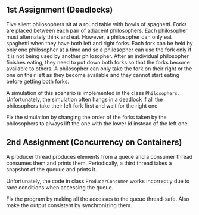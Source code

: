 ## 1st Assignment (Deadlocks)

Five silent philosophers sit at a round table with bowls of spaghetti. Forks are placed between each pair of adjacent philosophers. Each philosopher must alternately think and eat. However, a philosopher can only eat spaghetti when they have both left and right forks. Each fork can be held by only one philosopher at a time and so a philosopher can use the fork only if it is not being used by another philosopher. After an individual philosopher finishes eating, they need to put down both forks so that the forks become available to others. A philosopher can only take the fork on their right or the one on their left as they become available and they cannot start eating before getting both forks.

A simulation of this scenario is implemented in the class `Philosophers`. Unfortunately, the simulation often hangs in a deadlock if all the philosophers take their left fork first and wait for the right one.

Fix the simulation by changing the order of the forks taken by the philosophers to always lift the one with the lower id instead of the left one.

## 2nd Assignment (Concurrency on Containers)

A producer thread produces elements from a queue and a consumer thread consumes them and prints them. Periodically, a third thread takes a snapshot of the queuue and prints it.

Unfortunately, the code in class `ProducerConsumer` works incorrectly due to race conditions when accessing the queue.

Fix the program by making all the accesses to the queue thread-safe. Also make the output consistent by synchronizing them.
